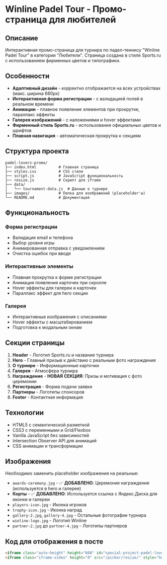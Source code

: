 # Winline Padel Tour - Промо-страница для любителей

## Описание

Интерактивная промо-страница для турнира по падел-теннису "Winline Padel Tour" в категории "Любители". Страница создана в стиле Sports.ru с использованием фирменных цветов и типографики.

## Особенности

- **Адаптивный дизайн** - корректно отображается на всех устройствах (макс. ширина 660px)
- **Интерактивная форма регистрации** - с валидацией полей в реальном времени
- **Анимации** - плавное появление элементов при прокрутке, параллакс эффекты
- **Галерея изображений** - с наложениями и hover эффектами
- **Фирменный стиль Sports.ru** - использование официальных цветов и шрифтов
- **Плавная навигация** - автоматическая прокрутка к секциям

## Структура проекта

```
padel-lovers-promo/
├── index.html          # Главная страница
├── styles.css          # CSS стили
├── script.js           # JavaScript функциональность
├── resize.js           # Скрипт для iframe
├── data/
│   └── tournament-data.js  # Данные о турнире
├── images/             # Папка для изображений (placeholder'ы)
└── README.md           # Документация
```

## Функциональность

### Форма регистрации
- Валидация email и телефона
- Выбор уровня игры
- Анимированная отправка с уведомлением
- Очистка ошибок при вводе

### Интерактивные элементы
- Плавная прокрутка к форме регистрации
- Анимация появления карточек при скролле
- Hover эффекты для галереи и карточек
- Параллакс эффект для hero секции

### Галерея
- Интерактивные изображения с описаниями
- Hover эффекты с масштабированием
- Подготовка к модальным окнам

## Секции страницы

1. **Header** - Логотип Sports.ru и название турнира
2. **Hero** - Главный призыв к действию с реальным фото награждения
3. **О турнире** - Информационные карточки
4. **Галерея** - Атмосфера турнира
5. **Награждение** - **НОВАЯ СЕКЦИЯ**: Призы и мотивация с фото церемонии
6. **Регистрация** - Форма подачи заявки
7. **Партнеры** - Логотипы спонсоров
8. **Footer** - Контактная информация

## Технологии

- HTML5 с семантической разметкой
- CSS3 с переменными и Grid/Flexbox
- Vanilla JavaScript без зависимостей
- Intersection Observer API для анимаций
- CSS анимации и трансформации

## Изображения

Необходимо заменить placeholder изображения на реальные:
- `awards-ceremony.jpg` - ✅ **ДОБАВЛЕНО**: Церемония награждения (используется в hero и галерее)
- **Корты** - ✅ **ДОБАВЛЕНО**: Используется ссылка с Яндекс.Диска для иконки и галереи
- `players-icon.jpg` - Иконка игроков
- `trophy-icon.jpg` - Иконка наград
- `gallery-2.jpg`, `gallery-4.jpg` - Остальные фотографии турнира
- `winline-logo.jpg` - Логотип Winline
- `partner-2.jpg` до `partner-4.jpg` - Логотипы партнеров

## Код для отображения в посте

```html
<iframe class="auto-height" height="668" id="special-project-padel-lovers-promo" src="https://vibe-coding-blush.vercel.app/projects/padel-lovers-promo/index.html" style="border: 0px;" width="100%"></iframe>
<iframe class="iframe-video" height="0" src="/picker/resize/" style="height: 0px; display:none;" width="730"></iframe>
``` 